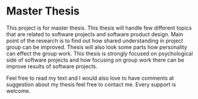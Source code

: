 Master Thesis
===============

This project is for master thesis. This thesis will handle few different topics that are related to software projects and software product design. Main point of the research is to find out how shared understanding in project group can be improved. Thesis will also look some parts how personality can effect the group work. This thesis is strongly focused on psychological side of software projects and how focusing on group work there can be improve results of software projects.

Feel free to read my text and I would also love to have comments at suggestion about my thesis feel free to contact me. Every support is welcome.
